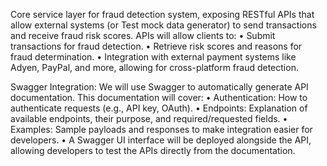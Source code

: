 Core service layer for fraud detection system, exposing RESTful APIs that allow external systems (or Test mock data generator) to send transactions and receive fraud risk scores. 
APIs will allow clients to:
	•	Submit transactions for fraud detection.
	•	Retrieve risk scores and reasons for fraud determination.
	•	Integration with external payment systems like Adyen, PayPal, and more, allowing for cross-platform fraud detection.

 Swagger Integration: We will use Swagger to automatically generate API documentation. This documentation will cover:
	•	Authentication: How to authenticate requests (e.g., API key, OAuth).
	•	Endpoints: Explanation of available endpoints, their purpose, and required/requested fields.
	•	Examples: Sample payloads and responses to make integration easier for developers.
	•	A Swagger UI interface will be deployed alongside the API, allowing developers to test the APIs directly from the documentation.
